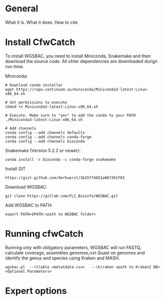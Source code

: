 # General

What it is. What it does. How to cite


# Install CfwCatch

To install WGSBAC, you need to install Miniconda, Snakemake and then download the source code.
All ohter dependencies are downloaded durign run-time.


Miniconda:

    # Download conda installer
    wget https://repo.continuum.io/miniconda/Miniconda3-latest-Linux-x86_64.sh

    # Set permissions to execute
    chmod +x Miniconda3-latest-Linux-x86_64.sh 	

    # Execute. Make sure to "yes" to add the conda to your PATH
    ./Miniconda3-latest-Linux-x86_64.sh 		

    # Add channels
    conda config --add channels defaults
    conda config --add channels conda-forge
    conda config --add channels bioconda

Snakemake (Version 5.2.2 or newer):

    conda install -c bioconda -c conda-forge snakemake


 Install GIT    

    https://gist.github.com/derhuerst/1b15ff4652a867391f03


Download WGSBAC:

    git clone https://gitlab.com/FLI_Bioinfo/WGSBAC.git

Add WGSBAC to PATH:

    export PATH=$PATH:<path to WGSBAC folder>






# Running cfwCatch

Running only with obligatory parameters, WGSBAC will run FASTQ, calculate coverage, assembles genomes,run Quast on genomes and identify the genus and species using Kraken and MASH.


    wgsbac.pl  --(t)able <metatdata.csv>   --(k)raken <path to Kraken2 DB>  <Optional Parameters>
    
    
# Expert options



